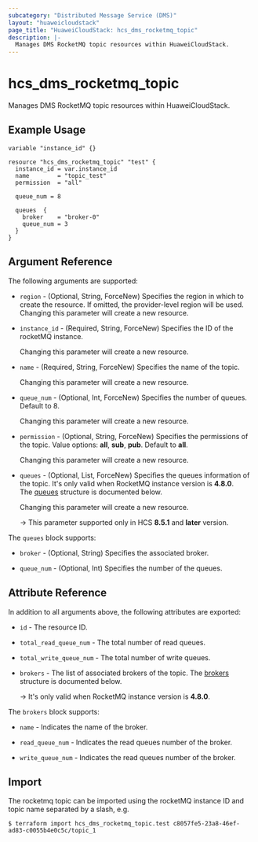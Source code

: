 ```yaml
---
subcategory: "Distributed Message Service (DMS)"
layout: "huaweicloudstack"
page_title: "HuaweiCloudStack: hcs_dms_rocketmq_topic"
description: |-
  Manages DMS RocketMQ topic resources within HuaweiCloudStack.
---
```


# hcs_dms_rocketmq_topic

Manages DMS RocketMQ topic resources within HuaweiCloudStack.

## Example Usage

```hcl
variable "instance_id" {}

resource "hcs_dms_rocketmq_topic" "test" {
  instance_id = var.instance_id
  name        = "topic_test"
  permission  = "all"

  queue_num = 8

  queues  {
    broker    = "broker-0"
    queue_num = 3
  }
}
```

## Argument Reference

The following arguments are supported:

* `region` - (Optional, String, ForceNew) Specifies the region in which to create the resource.
  If omitted, the provider-level region will be used. Changing this parameter will create a new resource.

* `instance_id` - (Required, String, ForceNew) Specifies the ID of the rocketMQ instance.

  Changing this parameter will create a new resource.

* `name` - (Required, String, ForceNew) Specifies the name of the topic.

  Changing this parameter will create a new resource.

* `queue_num` - (Optional, Int, ForceNew) Specifies the number of queues. Default to 8.

  Changing this parameter will create a new resource.

* `permission` - (Optional, String, ForceNew) Specifies the permissions of the topic.
  Value options: **all**, **sub**, **pub**. Default to **all**.

  Changing this parameter will create a new resource.

* `queues` - (Optional, List, ForceNew) Specifies the queues information of the topic.
  It's only valid when RocketMQ instance version is **4.8.0**.  
  The [queues](#rocketmq_tpoic_queues) structure is documented below.
  
  Changing this parameter will create a new resource.

  -> This parameter supported only in HCS **8.5.1** and **later** version.

<a name="rocketmq_tpoic_queues"></a>
The `queues` block supports:

* `broker` - (Optional, String) Specifies the associated broker.

* `queue_num` - (Optional, Int) Specifies the number of the queues.

## Attribute Reference

In addition to all arguments above, the following attributes are exported:

* `id` - The resource ID.

* `total_read_queue_num` - The total number of read queues.

* `total_write_queue_num` - The total number of write queues.

* `brokers` - The list of associated brokers of the topic.
  The [brokers](#rocketmq_topic_brokers) structure is documented below.

  -> It's only valid when RocketMQ instance version is **4.8.0**.

<a name="rocketmq_topic_brokers"></a>
The `brokers` block supports:

* `name` - Indicates the name of the broker.

* `read_queue_num` - Indicates the read queues number of the broker.

* `write_queue_num` - Indicates the read queues number of the broker.

## Import

The rocketmq topic can be imported using the rocketMQ instance ID and topic name separated by a slash, e.g.

```
$ terraform import hcs_dms_rocketmq_topic.test c8057fe5-23a8-46ef-ad83-c0055b4e0c5c/topic_1
```
